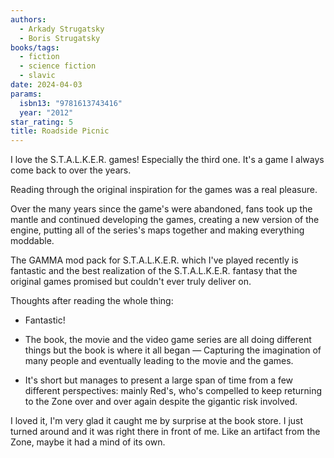 ```yaml
---
authors:
  - Arkady Strugatsky
  - Boris Strugatsky
books/tags:
  - fiction
  - science fiction
  - slavic
date: 2024-04-03
params:
  isbn13: "9781613743416"
  year: "2012"
star_rating: 5
title: Roadside Picnic
---
```


I love the S.T.A.L.K.E.R. games! Especially the third one. It's a game I always come back to over the years.

Reading through the original inspiration for the games was a real pleasure.

<!--more-->

Over the many years since the game's were abandoned, fans took up the mantle and continued developing the games, creating a new version of the engine, putting all of the series's maps together and making everything moddable.

The GAMMA mod pack for S.T.A.L.K.E.R. which I've played recently is fantastic and the best realization of the S.T.A.L.K.E.R. fantasy that the original games promised but couldn't ever truly deliver on.

Thoughts after reading the whole thing:

- Fantastic!

- The book, the movie and the video game series are all doing different things but the book is where it all began — Capturing the imagination of many people and eventually leading to the movie and the games.

- It's short but manages to present a large span of time from a few different perspectives: mainly Red's, who's compelled to keep returning to the Zone over and over again despite the gigantic risk involved.

I loved it, I'm very glad it caught me by surprise at the book store. I just turned around and it was right there in front of me. Like an artifact from the Zone, maybe it had a mind of its own.
